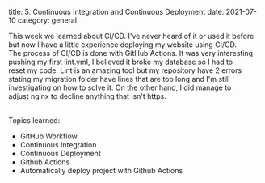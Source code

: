 title: 5. Continuous Integration and Continuous Deployment
date: 2021-07-10
category: general

This week we learned about CI/CD. I've never heard of it or used it before<br>
but now I have a little experience deploying my website using CI/CD. <br>
The process of CI/CD is done with GitHub Actions. It was very interesting<br>
pushing my first lint.yml, I believed it broke my database so I had to <br>
reset my code. Lint is an amazing tool but my repository have 2 errors<br>
stating my migration folder have lines that are too long and I'm still<br>
investigating on how to solve it. On the other hand, I did manage to<br>
adjust nginx to decline anything that isn't https. <br>

<br>
Topics learned:<br>

- GitHub Workflow
- Continuous Integration
- Continuous Deployment
- Github Actions
- Automatically deploy project with Github Actions